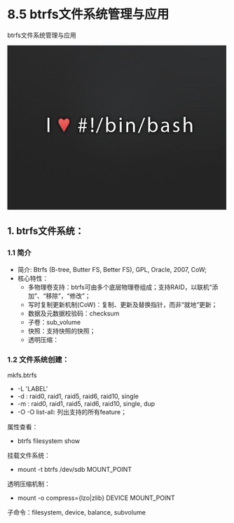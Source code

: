 # 8.5 btrfs文件系统管理与应用


btrfs文件系统管理与应用

![linux-mt](/images/linux_mt/linux_mt.jpg)
<!-- more -->

## 1. btrfs文件系统：
### 1.1 简介
- 简介: Btrfs (B-tree, Butter FS, Better FS), GPL, Oracle, 2007, CoW;
- 核心特性：
    - 多物理卷支持：btrfs可由多个底层物理卷组成；支持RAID，以联机“添加”、“移除”，“修改”；
    - 写时复制更新机制(CoW)：复制、更新及替换指针，而非“就地”更新；
    - 数据及元数据校验码：checksum
    - 子卷：sub_volume
    - 快照：支持快照的快照；
    - 透明压缩：

### 1.2 文件系统创建：
mkfs.btrfs
- -L 'LABEL'
- -d <type>: raid0, raid1, raid5, raid6, raid10, single
- -m <profile>: raid0, raid1, raid5, raid6, raid10, single, dup
- -O <feature>
    -O list-all: 列出支持的所有feature；

属性查看：
- btrfs filesystem show

挂载文件系统：
- mount -t btrfs /dev/sdb MOUNT_POINT

透明压缩机制：
- mount -o compress={lzo|zlib} DEVICE MOUNT_POINT

子命令：filesystem, device, balance, subvolume

